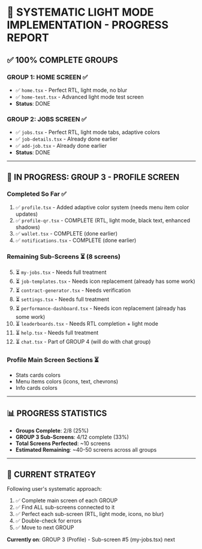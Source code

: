 # 🎯 SYSTEMATIC LIGHT MODE IMPLEMENTATION - PROGRESS REPORT

## ✅ **100% COMPLETE GROUPS**

### **GROUP 1: HOME SCREEN** ✅
- ✅ `home.tsx` - Perfect RTL, light mode, no blur
- ✅ `home-test.tsx` - Advanced light mode test screen
- **Status**: DONE

### **GROUP 2: JOBS SCREEN** ✅
- ✅ `jobs.tsx` - Perfect RTL, light mode tabs, adaptive colors
- ✅ `job-details.tsx` - Already done earlier
- ✅ `add-job.tsx` - Already done earlier
- **Status**: DONE

---

## 🔄 **IN PROGRESS: GROUP 3 - PROFILE SCREEN**

### **Completed So Far** ✅
1. ✅ `profile.tsx` - Added adaptive color system (needs menu item color updates)
2. ✅ `profile-qr.tsx` - COMPLETE (RTL, light mode, black text, enhanced shadows)
3. ✅ `wallet.tsx` - COMPLETE (done earlier)
4. ✅ `notifications.tsx` - COMPLETE (done earlier)

### **Remaining Sub-Screens** ⏳ (8 screens)
5. ⏳ `my-jobs.tsx` - Needs full treatment
6. ⏳ `job-templates.tsx` - Needs icon replacement (already has some work)
7. ⏳ `contract-generator.tsx` - Needs verification
8. ⏳ `settings.tsx` - Needs full treatment
9. ⏳ `performance-dashboard.tsx` - Needs icon replacement (already has some work)
10. ⏳ `leaderboards.tsx` - Needs RTL completion + light mode
11. ⏳ `help.tsx` - Needs full treatment
12. ⏳ `chat.tsx` - Part of GROUP 4 (will do with chat group)

### **Profile Main Screen Sections** ⏳
- Stats cards colors
- Menu items colors (icons, text, chevrons)
- Info cards colors

---

## 📊 **PROGRESS STATISTICS**

- **Groups Complete**: 2/8 (25%)
- **GROUP 3 Sub-Screens**: 4/12 complete (33%)
- **Total Screens Perfected**: ~10 screens
- **Estimated Remaining**: ~40-50 screens across all groups

---

## 🎯 **CURRENT STRATEGY**

Following user's systematic approach:
1. ✅ Complete main screen of each GROUP
2. ✅ Find ALL sub-screens connected to it
3. ✅ Perfect each sub-screen (RTL, light mode, icons, no blur)
4. ✅ Double-check for errors
5. ✅ Move to next GROUP

**Currently on**: GROUP 3 (Profile) - Sub-screen #5 (my-jobs.tsx) next


